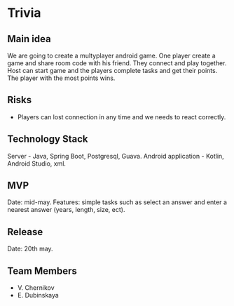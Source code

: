 # Trivia
## Main idea
We are going to create a multyplayer android game. One player create a game and share room code with his friend. They connect and play together. Host can start game and the players complete tasks and get their points. The player with the most points wins.
## Risks
- Players can lost connection in any time and we needs to react correctly.
## Technology Stack
Server - Java, Spring Boot, Postgresql, Guava.
Android application - Kotlin, Android Studio, xml.
## MVP
Date: mid-may.
Features: simple tasks such as select an answer and enter a nearest answer (years, length, size, ect).
## Release
Date: 20th may.
## Team Members
- V. Chernikov
- E. Dubinskaya
